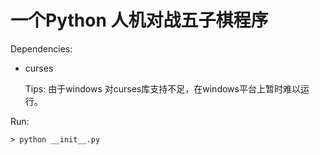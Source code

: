 # 一个Python 人机对战五子棋程序
Dependencies: 

- curses


  Tips: 
  由于windows 对curses库支持不足，在windows平台上暂时难以运行。

Run:
```shell
> python __init__.py
```

